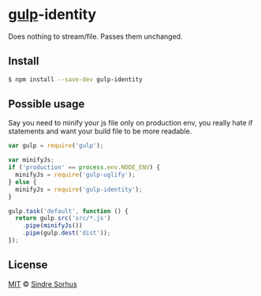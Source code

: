 # [gulp](http://gulpjs.com)-identity


Does nothing to stream/file. Passes them unchanged.


## Install

```bash
$ npm install --save-dev gulp-identity
```


## Possible usage
Say you need to minify your js file only on production env, you really hate if statements and want your build file to be more readable.

```js
var gulp = require('gulp');

var minifyJs;
if ('production' == process.env.NODE_ENV) {
  minifyJs = require('gulp-uglify');
} else {
  minifyJs = require('gulp-identity');
}

gulp.task('default', function () {
  return gulp.src('src/*.js')
    .pipe(minifyJs())
    .pipe(gulp.dest('dist'));
});
```


## License

[MIT](http://opensource.org/licenses/MIT) © [Sindre Sorhus](http://sindresorhus.com)